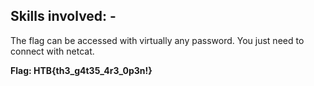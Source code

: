 ## Skills involved: -

The flag can be accessed with virtually any password. You just need to connect with netcat.

**Flag: HTB{th3_g4t35_4r3_0p3n!}**
